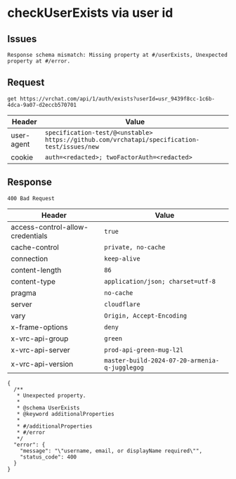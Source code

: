 # checkUserExists via user id

## Issues
```
Response schema mismatch: Missing property at #/userExists, Unexpected property at #/error.
```

## Request
`get https://vrchat.com/api/1/auth/exists?userId=usr_9439f8cc-1c6b-4dca-9a07-d2eccb570701`

| Header | Value |
| ------ | ----- |
| user-agent | `specification-test/@<unstable> https://github.com/vrchatapi/specification-test/issues/new` |
| cookie | `auth=<redacted>; twoFactorAuth=<redacted>` |


## Response
`400 Bad Request`

| Header | Value |
| ------ | ----- |
| access-control-allow-credentials | `true` |
| cache-control | `private, no-cache` |
| connection | `keep-alive` |
| content-length | `86` |
| content-type | `application/json; charset=utf-8` |
| pragma | `no-cache` |
| server | `cloudflare` |
| vary | `Origin, Accept-Encoding` |
| x-frame-options | `deny` |
| x-vrc-api-group | `green` |
| x-vrc-api-server | `prod-api-green-mug-l2l` |
| x-vrc-api-version | `master-build-2024-07-20-armenia-q-jugglegog` |

```jsonc
{
  /**
   * Unexpected property.
   *
   * @schema UserExists
   * @keyword additionalProperties
   *
   * #/additionalProperties
   * #/error
   */
  "error": {
    "message": "\"username, email, or displayName required\"",
    "status_code": 400
  }
}
```
